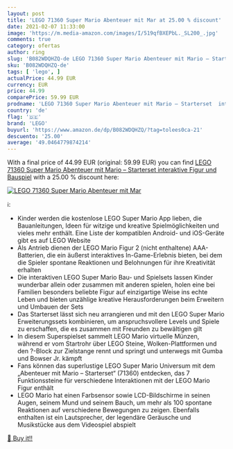 ```yaml
---
layout: post
title: 'LEGO 71360 Super Mario Abenteuer mit Mar at 25.00 % discount'
date: 2021-02-07 11:33:00
image: 'https://m.media-amazon.com/images/I/519qfBXEPbL._SL200_.jpg'
comments: true
category: ofertas
author: ring
slug: 'B082WDQHZQ-de LEGO 71360 Super Mario Abenteuer mit Mario – Starterset...'
sku: 'B082WDQHZQ-de'
tags: [ 'lego', ]
actualPrice: 44.99 EUR
currency: EUR
price: 44.99
comparePrice: 59.99 EUR
prodname: 'LEGO 71360 Super Mario Abenteuer mit Mario – Starterset  interaktive Figur und Bauspiel'
country: 'de'
flag: '🇩🇪'
brand: 'LEGO'
buyurl: 'https://www.amazon.de/dp/B082WDQHZQ/?tag=tolees0ca-21'
descuento: '25.00'
average: '49.0464779874214'
---
```


With a final price of 44.99 EUR (original: 59.99 EUR) you can find [LEGO 71360 Super Mario Abenteuer mit Mario – Starterset  interaktive Figur und Bauspiel](https://www.amazon.de/dp/B082WDQHZQ/?tag=tolees0ca-21) with a  25.00 % discount here:

[![LEGO 71360 Super Mario Abenteuer mit Mar](https://m.media-amazon.com/images/I/519qfBXEPbL._SL200_.jpg)](https://www.amazon.de/dp/B082WDQHZQ/?tag=tolees0ca-21)

ℹ️:

- Kinder werden die kostenlose LEGO Super Mario App lieben, die Bauanleitungen, Ideen für witzige und kreative Spielmöglichkeiten und vieles mehr enthält. Eine Liste der kompatiblen Android- und iOS-Geräte gibt es auf LEGO Website
- Als Antrieb dienen der LEGO Mario Figur 2 (nicht enthaltene) AAA-Batterien, die ein äußerst interaktives In-Game-Erlebnis bieten, bei dem die Spieler spontane Reaktionen und Belohnungen für ihre Kreativität erhalten
- Die interaktiven LEGO Super Mario Bau- und Spielsets lassen Kinder wunderbar allein oder zusammen mit anderen spielen, holen eine bei Familien besonders beliebte Figur auf einzigartige Weise ins echte Leben und bieten unzählige kreative Herausforderungen beim Erweitern und Umbauen der Sets
- Das Starterset lässt sich neu arrangieren und mit den LEGO Super Mario Erweiterungssets kombinieren, um anspruchsvollere Levels und Spiele zu erschaffen, die es zusammen mit Freunden zu bewältigen gilt
- In diesem Superspielset sammelt LEGO Mario virtuelle Münzen, während er vom Startrohr über LEGO Steine, Wolken-Plattformen und den ?-Block zur Zielstange rennt und springt und unterwegs mit Gumba und Bowser Jr. kämpft
- Fans können das superlustige LEGO Super Mario Universum mit dem „Abenteuer mit Mario – Starterset“ (71360) entdecken, das 7 Funktionssteine für verschiedene Interaktionen mit der LEGO Mario Figur enthält
- LEGO Mario hat einen Farbsensor sowie LCD-Bildschirme in seinen Augen, seinem Mund und seinem Bauch, um mehr als 100 spontane Reaktionen auf verschiedene Bewegungen zu zeigen. Ebenfalls enthalten ist ein Lautsprecher, der legendäre Geräusche und Musikstücke aus dem Videospiel abspielt

[🛒 Buy it!!](https://www.amazon.de/dp/B082WDQHZQ/?tag=tolees0ca-21)
